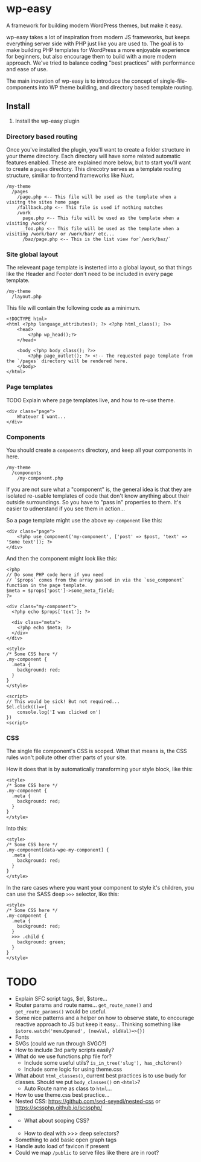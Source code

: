 # wp-easy

A framework for building modern WordPress themes, but make it easy.

wp-easy takes a lot of inspiration from modern JS frameworks, but keeps everything server side with PHP just like you are used to. The goal is to make building PHP templates for WordPress a more enjoyable experience for beginners, but also encourage them to build with a more modern approach. We've tried to balance coding "best practices" with performance and ease of use.

The main inovation of wp-easy is to introduce the concept of single-file-components into WP theme building, and directory based template routing. 

## Install

1. Install the wp-easy plugin

### Directory based routing

Once you've installed the plugin, you'll want to create a folder structure in your theme directory. Each directory will have some related automatic features enabled. These are explained more below, but to start you'll want to create a `pages` directory. This direcotry serves as a template routing structure, similiar to frontend frameworks like Nuxt.

```
/my-theme
  /pages
    /page.php <-- This file will be used as the template when a visitng the sites home page
    /fallback.php <-- This file is used if nothing matches
    /work
      page.php <-- This file will be used as the template when a visiting /work/
      _foo.php <-- This file will be used as the template when a visiting /work/bar/ or /work/bar/ etc...
      /baz/page.php <-- This is the list view for`/work/baz/`
```

### Site global layout

The releveant page template is insterted into a global layout, so that things like the Header and Footer don't need to be included in every page template.

```
/my-theme
  /layout.php
```

This file will contain the following code as a minimum.

```
<!DOCTYPE html>
<html <?php language_attributes(); ?> <?php html_class(); ?>>
    <head>
        <?php wp_head();?>
    </head>

    <body <?php body_class(); ?>>
        <?php page_outlet(); ?> <!-- The requested page template from the `/pages` directory will be rendered here.
    </body>
</html>
```

### Page templates

TODO Explain where page templates live, and how to re-use theme.

```
<div class="page">
    Whatever I want...
</div>
```

### Components

You should create a `components` directory, and keep all your components in here.

```
/my-theme
  /components
    /my-component.php
```

If you are not sure what a "component" is, the general idea is that they are isolated re-usable templates of code that don't know anything about their outside surroundings. So you have to "pass in" properties to them. It's easier to udnerstand if you see them in action...

So a page template might use the above `my-component` like this:

```
<div class="page">
    <?php use_component('my-component', ['post' => $post, 'text' => 'Some text']); ?>
</div>
```

And then the component might look like this:

```
<?php
// Do some PHP code here if you need
// `$props` comes from the array passed in via the `use_component` function in the page template. 
$meta = $props['post']->some_meta_field;
?>

<div class="my-component">
  <?php echo $props['text']; ?>

  <div class="meta">
    <?php echo $meta; ?>
  </div>
</div>

<style>
/* Some CSS here */
.my-component {
  .meta {
    background: red;  
  }
}
</style>

<script>
// This would be sick! But not required...
$el.click(()=>{
    console.log('I was clicked on')
})
<script>
```

### CSS

The single file component's CSS is scoped. What that means is, the CSS rules won't pollute other other parts of your site.

How it does that is by automatically transforming your style block, like this:

```
<style>
/* Some CSS here */
.my-component {
  .meta {
    background: red;  
  }
}
</style>
```

Into this:
```
<style>
/* Some CSS here */
.my-component[data-wpe-my-component] {
  .meta {
    background: red;  
  }
}
</style>
```

In the rare cases where you want your component to style it's children, you can use the SASS deep `>>>` selector, like this:

```
<style>
/* Some CSS here */
.my-component {
  .meta {
    background: red;  
  }
  >>> .child {
    background: green;
  }
}
</style>
```


# TODO

- Explain SFC script tags, $el, $store...
- Router params and route name... `get_route_name()` and `get_route_params()` would be useful.
- Some nice patterns and a helper on how to observe state, to encourage reactive approach to JS but keep it easy... Thinking something like `$store.watch('menuOpened', (newVal, oldVal)=>{})`
- Fonts
- SVGs (could we run through SVGO?)
- How to include 3rd party scripts easily?
- What do we use functions.php file for?
  - Include some useful utils? `is_in_tree('slug'), has_children()`
  - Include some logic for using theme.css
- What about `html_classes()`, current best practices is to use budy for classes. Should we put `body_classes()` on `<html>`?
  - Auto Route name as class to `html`...
- How to use theme.css best practice...
- Nested CSS: https://github.com/sed-seyedi/nested-css or https://scssphp.github.io/scssphp/
- - What about scoping CSS?
- - How to deal with >>> deep selectors?
- Something to add basic open graph tags
- Handle auto load of favicon if present
- Could we map `/public` to serve files like there are in root?
